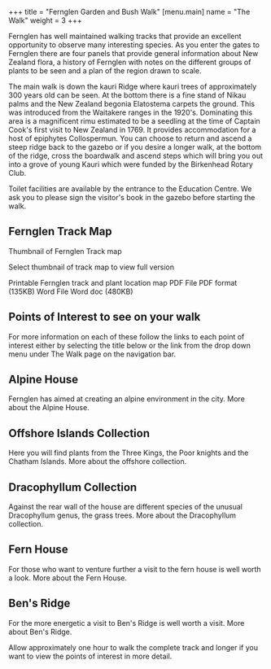 +++
title = "Fernglen Garden and Bush Walk"
[menu.main]
    name = "The Walk"
    weight = 3
+++

Fernglen has well maintained walking tracks that provide an excellent opportunity to observe many interesting species. As you enter the gates to Fernglen there are four panels that provide general information about New Zealand flora, a history of Fernglen with notes on the different groups of plants to be seen and a plan of the region drawn to scale.

The main walk is down the kauri Ridge where kauri trees of approximately 300 years old can be seen. At the bottom there is a fine stand of Nikau palms and the New Zealand begonia Elatostema carpets the ground. This was introduced from the Waitakere ranges in the 1920's. Dominating this area is a magnificent rimu estimated to be a seedling at the time of Captain Cook's first visit to New Zealand in 1769. It provides accommodation for a host of epiphytes Collospermun. You can choose to return and ascend a steep ridge back to the gazebo or if you desire a longer walk, at the bottom of the ridge, cross the boardwalk and ascend steps which will bring you out into a grove of young Kauri which were funded by the Birkenhead Rotary Club.

Toilet facilities are available by the entrance to the Education Centre. We ask you to please sign the visitor's book in the gazebo before starting the walk.

## Fernglen Track Map

Thumbnail of Fernglen Track map

Select thumbnail of track map to view full version

Printable Fernglen track and plant location map
PDF File PDF format (135KB)
Word File Word doc (480KB)

## Points of Interest to see on your walk

For more information on each of these follow the links to each point of interest either by selecting the title below or the link from the drop down menu under The Walk page on the navigation bar.

## Alpine House

Fernglen has aimed at creating an alpine environment in the city.
More about the Alpine House.

## Offshore Islands Collection

Here you will find plants from the Three Kings, the Poor knights and the Chatham Islands.
More about the offshore collection.

## Dracophyllum Collection

Against the rear wall of the house are different species of the unusual Dracophyllum genus, the grass trees. More about the Dracophyllum collection.

## Fern House

For those who want to venture further a visit to the fern house is well worth a look. More about the Fern House.

## Ben's Ridge

For the more energetic a visit to Ben's Ridge is well worth a visit. More about Ben's Ridge.

Allow approximately one hour to walk the complete track and longer if you want to view the points of interest in more detail. 